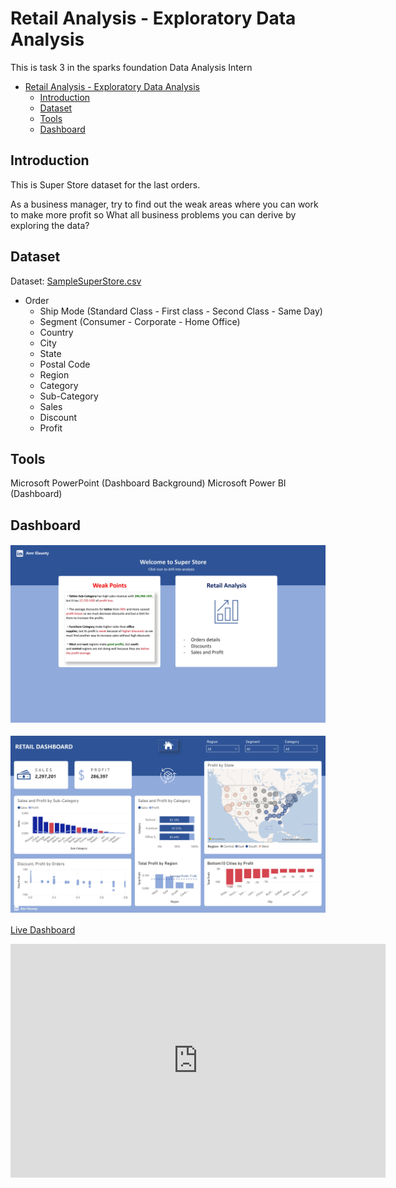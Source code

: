 # Retail Analysis - Exploratory Data Analysis

This is task 3 in the sparks foundation Data Analysis Intern

- [Retail Analysis - Exploratory Data Analysis](#retail-analysis---exploratory-data-analysis)
  - [Introduction](#introduction)
  - [Dataset](#dataset)
  - [Tools](#tools)
  - [Dashboard](#dashboard)

## Introduction

This is Super Store dataset for the last orders.

As a business manager, try to find out the weak areas where you can
work to make more profit so What all business problems you can derive by exploring the data?

## Dataset

Dataset: [SampleSuperStore.csv](https://bit.ly/3i4rbWl)

- Order
  - Ship Mode (Standard Class - First class - Second Class - Same Day)
  - Segment (Consumer - Corporate - Home Office)
  - Country
  - City
  - State
  - Postal Code
  - Region
  - Category
  - Sub-Category
  - Sales
  - Discount
  - Profit

## Tools

Microsoft PowerPoint (Dashboard Background)
Microsoft Power BI (Dashboard)

## Dashboard

![Home Page](./Dashboard%20Photos/SuperStore%20Retail%20Analysis_page-0001.jpg)

![Overview Page](./Dashboard%20Photos/SuperStore%20Retail%20Analysis_page-0002.jpg)

[Live Dashboard](https://www.novypro.com/project/retail-1)

<iframe title="SuperStore Retail Analysis" width="600" height="373.5" src="https://app.powerbi.com/view?r=eyJrIjoiMjY0NmE3YTYtMjAyOS00MDdkLTkyZTYtM2M1ZmExM2Y5N2Y3IiwidCI6ImRmODY3OWNkLWE4MGUtNDVkOC05OWFjLWM4M2VkN2ZmOTVhMCJ9&pageName=ReportSection3ef45984868aae9ca5db" frameborder="0" allowFullScreen="true"></iframe>